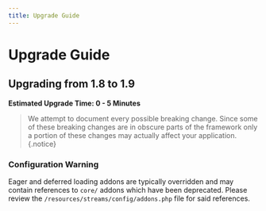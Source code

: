 ```yaml
---
title: Upgrade Guide
---
```


# Upgrade Guide

<div class="documentation__toc"></div>

## Upgrading from 1.8 to 1.9

**Estimated Upgrade Time: 0 - 5 Minutes**

> We attempt to document every possible breaking change. Since some of these breaking changes are in obscure parts of the framework only a portion of these changes may actually affect your application.{.notice}

### Configuration Warning

Eager and deferred loading addons are typically overridden and may contain references to `core/` addons which have been deprecated. Please review the `/resources/streams/config/addons.php` file for said references.

